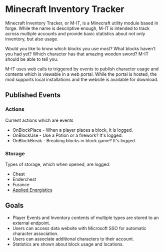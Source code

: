 # Minecraft Inventory Tracker #

Minecraft Inventory Tracker, or M-IT, is a Minecraft utility module based in forge. While the name is descriptive enough, M-IT is intended to track across multiple accounts and provide basic statistics about not only inventory, but also usage.

Would you like to know which blocks you use most? What blocks haven't you had yet? Which character has that amazing wooden sword?  M-IT should be able to tell you.

M-IT uses web calls to triggered by events to publish character usage and contents which is viewable in a web portal.  While the portal is hosted, the mod supports local installations and the website is available for download.

## Published Events

### Actions
Current actions which are events
* OnBlockPlace - When a player places a block, it is logged.
* OnBlockUse - Use a Potion or a firework? It's logged.
* OnBlockBreak - Breaking blocks in block game? It's logged.

### Storage
Types of storage, which when opened, are logged.
* Chest
* Enderchest
* Furance
* [Applied Energistics](https://appliedenergistics.org/)


## Goals

* Player Events and Inventory contents of multiple types are stored to an external endpoint.
* Users can access data website with Microsoft SSO for automatic character association.
* Users can associate additional characters to their account.
* Statistics are shown about block usage and locations.

